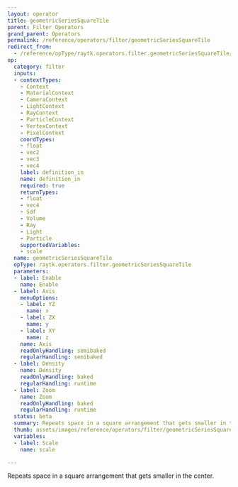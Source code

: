 ```yaml
---
layout: operator
title: geometricSeriesSquareTile
parent: Filter Operators
grand_parent: Operators
permalink: /reference/operators/filter/geometricSeriesSquareTile
redirect_from:
  - /reference/opType/raytk.operators.filter.geometricSeriesSquareTile/
op:
  category: filter
  inputs:
  - contextTypes:
    - Context
    - MaterialContext
    - CameraContext
    - LightContext
    - RayContext
    - ParticleContext
    - VertexContext
    - PixelContext
    coordTypes:
    - float
    - vec2
    - vec3
    - vec4
    label: definition_in
    name: definition_in
    required: true
    returnTypes:
    - float
    - vec4
    - Sdf
    - Volume
    - Ray
    - Light
    - Particle
    supportedVariables:
    - scale
  name: geometricSeriesSquareTile
  opType: raytk.operators.filter.geometricSeriesSquareTile
  parameters:
  - label: Enable
    name: Enable
  - label: Axis
    menuOptions:
    - label: YZ
      name: x
    - label: ZX
      name: y
    - label: XY
      name: z
    name: Axis
    readOnlyHandling: semibaked
    regularHandling: semibaked
  - label: Density
    name: Density
    readOnlyHandling: baked
    regularHandling: runtime
  - label: Zoom
    name: Zoom
    readOnlyHandling: baked
    regularHandling: runtime
  status: beta
  summary: Repeats space in a square arrangement that gets smaller in the center.
  thumb: assets/images/reference/operators/filter/geometricSeriesSquareTile_thumb.png
  variables:
  - label: Scale
    name: scale

---
```



Repeats space in a square arrangement that gets smaller in the center.